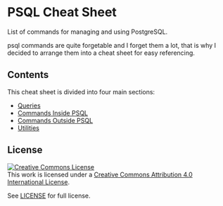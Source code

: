 # PSQL Cheat Sheet

List of commands for managing and using PostgreSQL.

psql commands are quite forgetable and I forget them a lot, that is why I decided to arrange them into a cheat sheet for easy referencing.

## Contents

This cheat sheet is divided into four main sections:

- [Queries](queries/)
- [Commands Inside PSQL]()
- [Commands Outside PSQL]()
- [Utilities]()

## License

<a rel="license" href="http://creativecommons.org/licenses/by/4.0/"><img alt="Creative Commons License" style="border-width:0" src="https://i.creativecommons.org/l/by/4.0/88x31.png" /></a><br />This work is licensed under a <a rel="license" href="http://creativecommons.org/licenses/by/4.0/">Creative Commons Attribution 4.0 International License</a>.

See [LICENSE](https://creativecommons.org/licenses/by/4.0/) for full license.